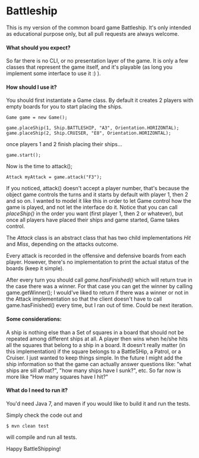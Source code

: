 Battleship
========
This is my version of the common board game Battleship. It's only intended as educational purpose only, but all pull requests are always welcome.

#### What should you expect?

So far there is no CLI, or no presentation layer of the game. It is only a few classes that represent the game itself, and it's playable (as long you implement some interface to use it :) ).

#### How should I use it?

You should first instantiate a Game class. By default it creates 2 players with empty boards for you to start placing the ships.

```
Game game = new Game();

game.placeShip(1, Ship.BATTLESHIP, "A3", Orientation.HORIZONTAL);
game.placeShip(2, Ship.CRUISER, "E8", Orientation.HORIZONTAL);
```
once players 1 and 2 finish placing their ships...
```
game.start();
```
Now is the time to attack();
```
Attack myAttack = game.attack("F3");
```
If you noticed, attack() doesn't accept a player number, that's because the object game controls the turns and it starts by default with player 1, then 2 and so on. I wanted to model it like this in order to let Game control how the game is played, and not let the interface do it. Notice that you can call *placeShip()* in the order you want (first player 1, then 2 or whatever), but once all players have placed their ships and game started, Game takes control.

The *Attack* class is an abstract class that has two child implementations *Hit* and *Miss*, depending on the attacks outcome.

Every attack is recorded in the offensive and defensive boards from each player. However, there's no implementation to print the actual status of the boards (keep it simple).

After every turn you should call *game.hasFinished()* which will return true in the case there was a winner. For that case you can get the winner by calling game.getWinner(); I would've liked to return if there was a winner or not in the Attack implementation so that the client doesn't have to call game.hasFinished() every time, but I ran out of time. Could be next iteration.

#### Some considerations:

A ship is nothing else than a Set of squares in a board that should not be repeated among different ships at all. A player then wins when he/she hits all the squares that belong to a ship in a board. It doesn't really matter (in this implementation) if the square belongs to a BattleSHip, a Patrol, or a Cruiser. I just wanted to keep things simple. In the future I might add the ship information so that the game can actually answer questions like: "what ships are sill afloat?", "how many ships have I sunk?", etc. So far now is more like "How many squares have I hit?"

#### What do I need to run it?

You'd need Java 7, and maven if you would like to build it and run the tests.

Simply check the code out and 
```
$ mvn clean test
```
will compile and run all tests.

Happy BattleShipping!


